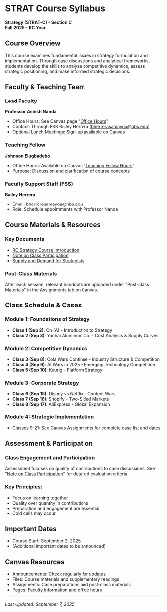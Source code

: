 # STRAT Course Syllabus
**Strategy (STRAT-C) - Section C**  
**Fall 2025 - RC Year**

## Course Overview
This course examines fundamental issues in strategy formulation and implementation. Through case discussions and analytical frameworks, students develop the skills to analyze competitive dynamics, assess strategic positioning, and make informed strategic decisions.

## Faculty & Teaching Team

### Lead Faculty
**Professor Ashish Nanda**
- Office Hours: See Canvas page "[Office Hours](office-hours)"
- Contact: Through FSS Bailey Herrera (bherrerasamayoa@hbs.edu)
- Optional Lunch Meetings: Sign-up available on Canvas

### Teaching Fellow
**Johnson Elugbadebo**
- Office Hours: Available on Canvas "[Teaching Fellow Hours](teaching-fellow-hours)"
- Purpose: Discussion and clarification of course concepts

### Faculty Support Staff (FSS)
**Bailey Herrera**
- Email: bherrerasamayoa@hbs.edu
- Role: Schedule appointments with Professor Nanda

## Course Materials & Resources

### Key Documents
- [RC Strategy Course Introduction](https://canvas.instructure.com/courses/2353~15728/files/2353~1129185)
- [Note on Class Participation](https://canvas.instructure.com/courses/2353~15728/files/2353~1129186)
- [Supply and Demand for Strategists](https://hbsp.harvard.edu/tu/3cfb537a)

### Post-Class Materials
After each session, relevant handouts are uploaded under "Post-class Materials" in the Assignments tab on Canvas.

## Class Schedule & Cases

### Module 1: Foundations of Strategy
- **Class 1 (Sep 2)**: On (A) - Introduction to Strategy
- **Class 2 (Sep 3)**: Yanhai Aluminum Co. - Cost Analysis & Supply Curves

### Module 2: Competitive Dynamics
- **Class 3 (Sep 8)**: Cola Wars Continue - Industry Structure & Competition
- **Class 4 (Sep 9)**: AI Wars in 2025 - Emerging Technology Competition
- **Class 5 (Sep 10)**: Keurig - Platform Strategy

### Module 3: Corporate Strategy
- **Class 6 (Sep 15)**: Disney vs Netflix - Content Wars
- **Class 7 (Sep 16)**: Shopify - Two-Sided Markets
- **Class 8 (Sep 17)**: AliExpress - Global Expansion

### Module 4: Strategic Implementation
- Classes 9-21: See Canvas Assignments for complete case list and dates

## Assessment & Participation

### Class Engagement and Participation
Assessment focuses on quality of contributions to case discussions. See "[Note on Class Participation](https://canvas.instructure.com/courses/2353~15728/files/2353~1129186)" for detailed evaluation criteria.

### Key Principles:
- Focus on learning together
- Quality over quantity in contributions
- Preparation and engagement are essential
- Cold calls may occur

## Important Dates
- Course Start: September 2, 2025
- [Additional important dates to be announced]

## Canvas Resources
- Announcements: Check regularly for updates
- Files: Course materials and supplementary readings
- Assignments: Case preparations and post-class materials
- Pages: Faculty information and office hours

---
*Last Updated: September 7, 2025*
